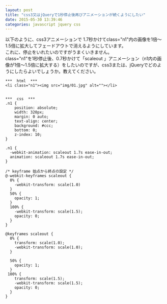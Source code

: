 ```yaml
---
layout: post
title: "css3又はjQueryで1秒停止後再びアニメーションが続くようにしたい"
date: 2015-05-30 13:39:46
categories: javascript jquery css
---
```

<p>以下のように、css3アニメーションで 1.7秒かけてclass="n1"内の画像を1倍～1.5倍に拡大してフェードアウトで消えるようにしています。<br>
これに、停止をいれたいのですがうまくいきません。<br>
class="n1"を1秒停止後、0.7秒かけて「scaleout 」アニメーション（n1内の画像が1倍～1.5倍に拡大する）をしたいのですが、css3または、jQueryでどのようにしたらよいでしょうか。教えてください。</p>

<pre><code>***  html  ***
&lt;li class="n1"&gt;&lt;img src="img/01.jpg" alt=""&gt;&lt;/li&gt;


***  css  ***
.n1 {
    position: absolute;
    width: 320px;
    margin: 0 auto;
    text-align: center;
    background: #ccc;
    bottom: 0;
    z-index: 10;
}

.n1 {
  -webkit-animation: scaleout 1.7s ease-in-out;
  animation: scaleout 1.7s ease-in-out;
}

/* keyframe 始点から終点の設定 */
@-webkit-keyframes scaleout {
  0% {
    -webkit-transform: scale(1.0) 
  }
  50% {
    opacity: 1;
  } 
  100% {
    -webkit-transform: scale(1.5);
    opacity: 0;
  }
}

@keyframes scaleout {
  0% {
    transform: scale(1.0);
    -webkit-transform: scale(1.0);
  }

  50% {
    opacity: 1;
  } 
 100% {
    transform: scale(1.5);
    -webkit-transform: scale(1.5);
    opacity: 0;
  }
}
</code></pre>
